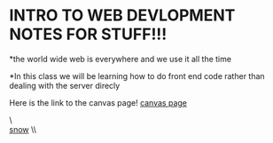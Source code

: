 # INTRO TO WEB DEVLOPMENT NOTES FOR STUFF!!!

*the world wide web is everywhere and we use it all the time

*In this class we will be learning how to do front end code rather than dealing with the server direcly 

Here is the link to the canvas page! [canvas page](https://snow.instructure.com/courses/854118)

\\\
<a href= "www.snow.edu">snow</a>
\\\
